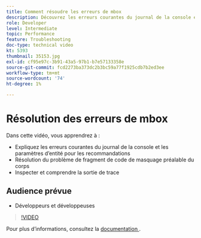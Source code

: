 ```yaml
---
title: Comment résoudre les erreurs de mbox
description: Découvrez les erreurs courantes du journal de la console et les paramètres d’entité pour les recommandations. Découvrez comment résoudre le problème de fragment de code de masquage préalable du corps et comment inspecter et comprendre la sortie de trace.
role: Developer
level: Intermediate
topic: Performance
feature: Troubleshooting
doc-type: technical video
kt: 5393
thumbnail: 35153.jpg
exl-id: cf95e97c-3b91-43a5-97b1-b7e57133358e
source-git-commit: fcd2273ba373dc2b3bc59a77f1925cdb7b2ed3ee
workflow-type: tm+mt
source-wordcount: '74'
ht-degree: 1%

---
```


# Résolution des erreurs de mbox

Dans cette vidéo, vous apprendrez à :

* Expliquez les erreurs courantes du journal de la console et les paramètres d’entité pour les recommandations
* Résolution du problème de fragment de code de masquage préalable du corps
* Inspecter et comprendre la sortie de trace

## Audience prévue

* Développeurs et développeuses

>[!VIDEO](https://video.tv.adobe.com/v/35153/?quality=12)

Pour plus d’informations, consultez la [ documentation ](https://experienceleague.adobe.com/docs/target/using/troubleshoot/troubleshooting-target.html?lang=en).
